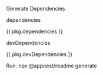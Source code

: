 Generate Dependencies

dependencies

{{ pkg.dependencies }}

devDependencies

{{ pkg.devDependencies }}

Run: npx @appnest/readme generate
